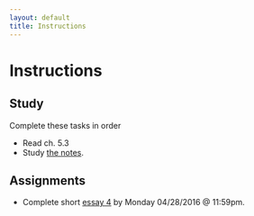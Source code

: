 ```yaml
---
layout: default
title: Instructions
---
```




# Instructions #

## Study

Complete these tasks in order

+ Read ch. 5.3
+ Study [the notes](/Teaching/Examined/FreeWill/Handout2).  



## Assignments

+ Complete short [essay 4](/Teaching/Examined/FreeWill/Essay/) by Monday 04/28/2016 @ 11:59pm.
